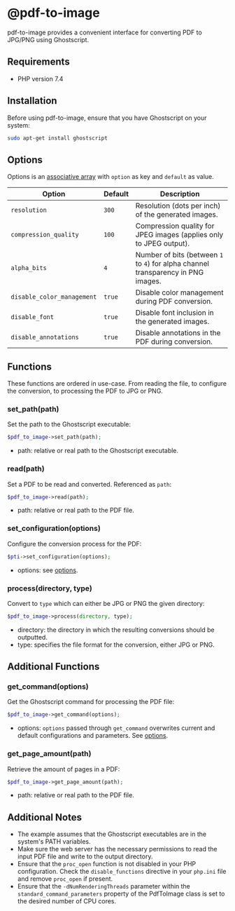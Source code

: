 # @pdf-to-image 

pdf-to-image provides a convenient interface for converting PDF to JPG/PNG using Ghostscript.

## Requirements

- PHP version 7.4

## Installation

Before using pdf-to-image, ensure that you have Ghostscript on your system:
```bash
sudo apt-get install ghostscript
```

## Options
Options is an [associative array](https://www.php.net/manual/en/language.types.array.php) with `option` as key and `default` as value.

| Option                    | Default                     | Description                                                                                              |
|---------------------------|-----------------------------|----------------------------------------------------------------------------------------------------------|
| `resolution`              | `300`                       | Resolution (dots per inch) of the generated images.                                                      |
| `compression_quality`     | `100`                       | Compression quality for JPEG images (applies only to JPEG output).                                       |
| `alpha_bits`              | `4`                         | Number of bits (between `1` to `4`) for alpha channel transparency in PNG images.                                             |
| `disable_color_management`| `true`                      | Disable color management during PDF conversion.                                                          |
| `disable_font`            | `true`                      | Disable font inclusion in the generated images.                                                          |
| `disable_annotations`     | `true`                      | Disable annotations in the PDF during conversion.                                                        |


## Functions
These functions are ordered in use-case. From reading the file, to configure the conversion, to processing the PDF to JPG or PNG.

### set_path(path)
Set the path to the Ghostscript executable:
```php
$pdf_to_image->set_path(path);
```
- path: relative or real path to the Ghostscript executable.

### read(path)
Set a PDF to be read and converted. Referenced as `path`:
```php
$pdf_to_image->read(path);
```
- path: relative or real path to the PDF file.

### set_configuration(options)
Configure the conversion process for the PDF:
```php
$pti->set_configuration(options);
```
- options: see [options](https://github.com/echtyushi/pdf-to-image/#options).

### process(directory, type)
Convert to `type` which can either be JPG or PNG the given directory:
```php
$pdf_to_image->process(directory, type);
```
- directory: the directory in which the resulting conversions should be outputted.
- type: specifies the file format for the conversion, either JPG or PNG.

## Additional Functions

### get_command(options)
Get the Ghostscript command for processing the PDF file:
```php
$pdf_to_image->get_command(options);
```
- options: `options` passed through `get_command` overwrites current and default configurations and parameters. See [options](https://github.com/echtyushi/pdf-to-image/#options).

### get_page_amount(path)
Retrieve the amount of pages in a PDF:
```php
$pdf_to_image->get_page_amount(path);
```
- path: relative or real path to the PDF file.

## Additional Notes

- The example assumes that the Ghostscript executables are in the system's PATH variables.
- Make sure the web server has the necessary permissions to read the input PDF file and write to the output directory.
- Ensure that the `proc_open` function is not disabled in your PHP configuration. Check the `disable_functions` directive in your `php.ini` file and remove `proc_open` if present.
- Ensure that the `-dNumRenderingThreads` parameter within the `standard_command_parameters` property of the PdfToImage class is set to the desired number of CPU cores.
